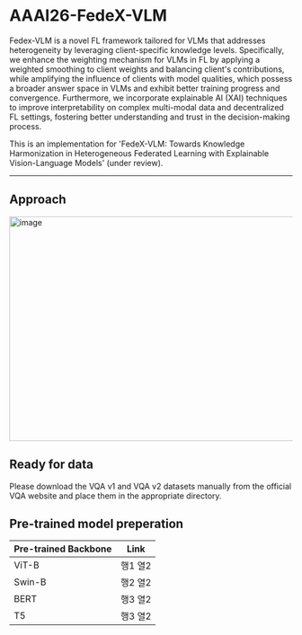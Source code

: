 # AAAI26-FedeX-VLM

Fedex-VLM is a novel FL framework tailored for VLMs that addresses heterogeneity by leveraging client-specific knowledge levels.
Specifically, we enhance the weighting mechanism for VLMs in FL by applying a weighted smoothing to client weights and balancing client's contributions, while amplifying the influence of clients with model qualities, which possess a broader answer space in VLMs and exhibit better training progress and convergence.
Furthermore, we incorporate explainable AI (XAI) techniques to improve interpretability on complex multi-modal data and decentralized FL settings, fostering better understanding and trust in the decision-making process.

This is an implementation for 'FedeX-VLM: Towards Knowledge Harmonization in Heterogeneous Federated Learning with Explainable Vision-Language Models' (under review).

---
## Approach
<img width="850" height="400" alt="image" src="https://github.com/user-attachments/assets/9c7e6f1c-a8b2-43bd-9d34-dc9a95c39182" />


## Ready for data
Please download the VQA v1 and VQA v2 datasets manually from the official VQA website and place them in the appropriate directory.


## Pre-trained model preperation

| Pre-trained Backbone | Link | 
| --- | --- | 
|  ViT-B | 행1 열2 | 
| Swin-B  | 행2 열2 | 
|  BERT | 행3 열2 | 
|  T5 | 행3 열2 | 
